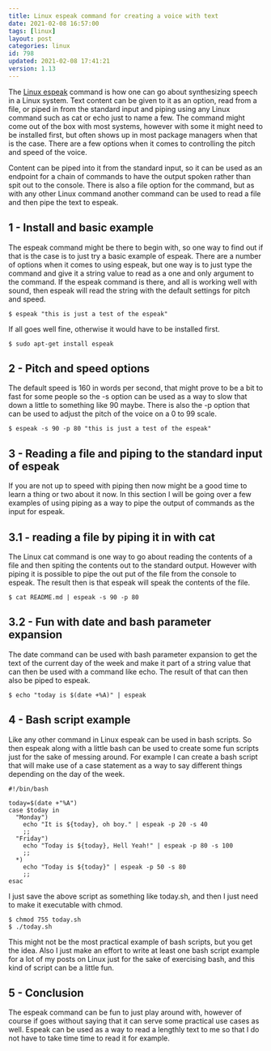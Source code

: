 ```yaml
---
title: Linux espeak command for creating a voice with text
date: 2021-02-08 16:57:00
tags: [linux]
layout: post
categories: linux
id: 798
updated: 2021-02-08 17:41:21
version: 1.13
---
```


The [Linux espeak](https://linux.die.net/man/1/espeak) command is how one can go about synthesizing speech in a Linux system. Text content can be given to it as an option, read from a file, or piped in from the standard input and piping using any Linux command such as cat or echo just to name a few. The command might come out of the box with most systems, however with some it might need to be installed first, but often shows up in most package managers when that is the case. There are a few options when it comes to controlling the pitch and speed of the voice. 

Content can be piped into it from the standard input, so it can be used as an endpoint for a chain of commands to have the output spoken rather than spit out to the console. There is also a file option for the command, but as with any other Linux command another command can be used to read a file and then pipe the text to espeak.

<!-- more -->

## 1 - Install and basic example

The espeak command might be there to begin with, so one way to find out if that is the case is to just try a basic example of espeak. There are a number of options when it comes to using espeak, but one way is to just type the command and give it a string value to read as a one and only argument to the command. If the espeak command is there, and all is working well with sound, then espeak will read the string with the default settings for pitch and speed.

```
$ espeak "this is just a test of the espeak"
```

If all goes well fine, otherwise it would have to be installed first.

```
$ sudo apt-get install espeak
```

## 2 - Pitch and speed options

The default speed is 160 in words per second, that might prove to be a bit to fast for some people so the -s option can be used as a way to slow that down a little to something like 90 maybe. There is also the -p option that can be used to adjust the pitch of the voice on a 0 to 99 scale.

```
$ espeak -s 90 -p 80 "this is just a test of the espeak"
```

## 3 - Reading a file and piping to the standard input of espeak

If you are not up to speed with piping then now might be a good time to learn a thing or two about it now. In this section I will be going over a few examples of using piping as a way to pipe the output of commands as the input for espeak.

## 3.1 - reading a file by piping it in with cat

The Linux cat command is one way to go about reading the contents of a file and then spiting the contents out to the standard output. However with piping it is possible to pipe the out put of the file from the console to espeak. The result then is that espeak will speak the contents of the file.

```
$ cat README.md | espeak -s 90 -p 80
```

## 3.2 - Fun with date and bash parameter expansion

The date command can be used with bash parameter expansion to get the text of the current day of the week and make it part of a string value that can then be used with a command like echo. The result of that can then also be piped to espeak.

```
$ echo "today is $(date +%A)" | espeak
```

## 4 - Bash script example

Like any other command in Linux espeak can be used in bash scripts. So then espeak along with a little bash can be used to create some fun scripts just for the sake of messing around. For example I can create a bash script that will make use of a case statement as a way to say different things depending on the day of the week.

```
#!/bin/bash
 
today=$(date +"%A")
case $today in
  "Monday")
    echo "It is ${today}, oh boy." | espeak -p 20 -s 40
    ;;
  "Friday")
    echo "Today is ${today}, Hell Yeah!" | espeak -p 80 -s 100
    ;;
  *)
    echo "Today is ${today}" | espeak -p 50 -s 80
    ;;
esac
```

I just save the above script as something like today.sh, and then I just need to make it executable with chmod.

```
$ chmod 755 today.sh
$ ./today.sh
```

This might not be the most practical example of bash scripts, but you get the idea. Also I just make an effort to write at least one bash script example for a lot of my posts on Linux just for the sake of exercising bash, and this kind of script can be a little fun.

## 5 - Conclusion

The espeak command can be fun to just play around with, however of course if goes without saying that it can serve some practical use cases as well. Espeak can be used as a way to read a lengthly text to me so that I do not have to take time time to read it for example.
